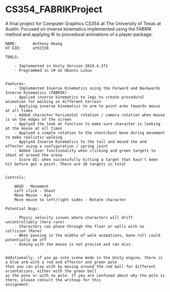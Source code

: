 # CS354_FABRIKProject

A final project for Computer Graphics CS354 at The University of Texas at Austin. Focused on inverse kinematics implemented using the FABRIK method and applying IK to procedural animations of a player package:


	NAME:		Anthony Hoang
	UT EID:		ath2339

	TOOLS:

		- Implemented in Unity Version 2019.4.2f1
		- Programmed in C# on Ubuntu Linux


	Features:
		- Implemented Inverse Kinematics using the Forward and Backwards Inverse Kinematics (FABRIK)
		- Applied inverse kinematics to legs to create procedural animation for walking on different terrain
		- Applying inverse kinematics to arm to point arms towards mouse at all times
		- Added character horizontal rotation / camera rotation when mouse is on the edges of the screen
		- Applyed the look at function to make sure character is looking at the mouse at all times
		- Applyed a simple rotation to the chest/bust bone during movement to make realistic walking
		- Applyed Inverse Kinematics to the tail and moved the end effector using a configuration / spring joint
		- Added laser functionality when clicking and green targets to shoot at around the arena
		- Score UI: when successfully hitting a target that hasn't been hit before get a point. There are 10 targets in total


	Controls:

		WASD - Movement
		Left click - Shoot
		Move Mouse - Aim
		Move mouse to left/right sides - Rotate character

	Potential Bugs:

		- Physic velocity issues where characters will drift uncontrollably (Very rare)
		- Characters can phase through the floor or walls with no collision (Rare)
		- When pausing in the middle of walk animations, bone roll could potentially be off
		- Aiming with the mouse is not precise and can miss.


	Additionally, if you go into scene mode in the Unity engine, there is a blue arm with a red end effector and green pole
	that you can play with by moving around the red ball for different orientations, either with the green ball
	as the pole or with no pole. If you are confused about why the pole is there, please consult the writeup for this
	assignment.
	
